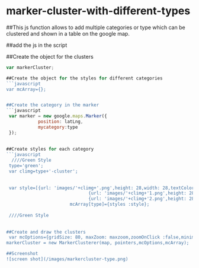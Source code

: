 # marker-cluster-with-different-types

##This js function allows to add multiple categories or type which can be clustered and shown in a table on the google map.

##add the js in the script
<script type="text/javascript" src="js/markerclusterer_category.js" ></script>

##Create the object for the clusters
```javascript
var markerCluster;

##Create the object for the styles for different categories
```javascript
var mcArray={};


##Create the category in the marker 
```javascript
 var marker = new google.maps.Marker({
            position: latLng,
            mycategory:type 
 });
 
 
##Create styles for each category
```javascript
  ////Green Style
 type='green';
 var climg=type+'-cluster';
	 
	 
 var style=[{url: 'images/'+climg+'.png',height: 28,width: 28,textColor:'#FFFFFF'},
							   {url: 'images/'+climg+'1.png',height: 28,width: 28,textColor:'#FFFFFF'},
							   {url: 'images/'+climg+'2.png',height: 28,width: 28,textColor:'#FFFFFF'}];    
						mcArray[type]={styles :style};
						
 ////Green Style
	 
	 
##Create and draw the clusters
 var mcOptions={gridSize: 80, maxZoom: maxzoom,zoomOnClick :false,minimumClusterSize:1};
markerCluster = new MarkerClusterer(map, pointers,mcOptions,mcArray); 

##Screenshot
![screen shot](/images/markercluster-type.png)
